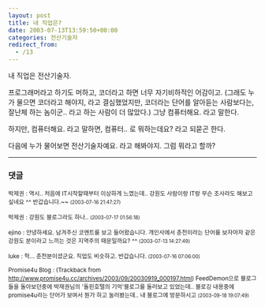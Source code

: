 ```yaml
---
layout: post
title: 내 직업은?
date: 2003-07-13T13:59:50+00:00
categories: 전산기술자
redirect_from:
  - /13
---
```


내 직업은 전산기술자.

프로그래머라고 하기도 머하고, 코더라고 하면 너무 자기비하적인 어감이고. (그래도 누가 물으면 코더라고 해야지, 라고 결심했었지만, 코더라는 단어를 알아듣는 사람보다는, 잘난체 하는 놈이군.. 라고 하는 사람이 더 많았다.) 그냥 컴퓨터해요. 라고 말한다.

하지만, 컴퓨터해요. 라고 말하면, 컴퓨터.. 로 뭐하는데요? 라고 되묻곤 한다.

다음에 누가 물어보면 전산기술자예요. 라고 해봐야지. 그럼 뭐라고 할까?

* * *

### 댓글



<!--- cmt:15 --->
<!--- mail: --->
<!--- parent:0 --->

<small class=comment>박제권 : 역시.. 처음에 IT시작할때부터 이상하게 느꼈는데.. 강원도 사람이랑 IT랑 무슨 조사라도 해보고 싶네요 ^^  반갑습니다.~~ <small>(2003-07-16 21:47:27)</small></small>


<!--- cmt:16 --->
<!--- mail: --->
<!--- parent:0 --->

<small class=comment>박제권 : 강원도 블로그라도 하나.. <small>(2003-07-17 01:56:18)</small></small>


<!--- cmt:17 --->
<!--- mail: --->
<!--- parent:0 --->

<small class=comment>ejino : 안녕하세요. 남겨주신 코멘트를 보고 들어왔습니다. 개인사에서 춘천이라는 단어를 보자마자 같은 강원도 분이라고 느끼는 것은 지역주의 때문일까요? ^^ <small>(2003-07-13 14:27:49)</small></small>


<!--- cmt:18 --->
<!--- mail: --->
<!--- parent:0 --->

<small class=comment>luke : 헉... 춘천분이셨군요. 직업도 비슷하고. 반갑습니다. <small>(2003-07-16 07:06:00)</small></small>


<!--- cmt:19 --->
<!--- mail: --->
<!--- parent:0 --->

<small class=comment>Promise4u Blog : <!-- ping:19 ---> (Trackback from <a href='http://www.promise4u.cc/archives/2003/09/20030919_000197.html'>http://www.promise4u.cc/archives/2003/09/20030919_000197.html</a>) FeedDemon으로 블로그들을 돌아보던중에 박재권님의 '돌핀호텔의 기억'블로그를 둘러보고 있었는데.. 블로깅 내용중에 promise4u라는 단어가 보여서 뭔가 하고 눌러봤는데.. 내 블로그에 방문하시고 <small>(2003-09-18 19:07:49)</small></small>

